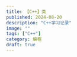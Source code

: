```yaml
---
title: 【C++】类
published: 2024-08-20
description: "C++学习记录"
image: ""
tags: ["C++"]
category: 编程
draft: true
---
```


